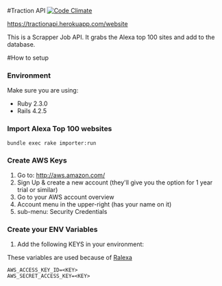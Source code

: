 #Traction API
[![Code Climate](https://codeclimate.com/github/franzejr/tractionapi/badges/gpa.svg)](https://codeclimate.com/github/franzejr/tractionapi)

https://tractionapi.herokuapp.com/website

This is a Scrapper Job API. It grabs the Alexa top 100 sites and add to
the database.

#How to setup

### Environment

Make sure you are using:

- Ruby 2.3.0
- Rails 4.2.5

### Import Alexa Top 100 websites

```
bundle exec rake importer:run
```

### Create AWS Keys

1. Go to: http://aws.amazon.com/
2. Sign Up & create a new account (they'll give you the option for 1 year trial or similar)
3. Go to your AWS account overview
4. Account menu in the upper-right (has your name on it)
5. sub-menu: Security Credentials

### Create your ENV Variables

1. Add the following KEYS in your environment:

These variables are used because of [Ralexa](https://github.com/flippa/ralexa)

```
AWS_ACCESS_KEY_ID=<KEY>
AWS_SECRET_ACCESS_KEY=<KEY>
```

